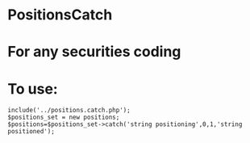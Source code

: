 # PositionsCatch
# For any securities coding
# To use:


    include('../positions.catch.php');
    $positions_set = new positions;
    $positions=$positions_set->catch('string positioning',0,1,'string positioned');


